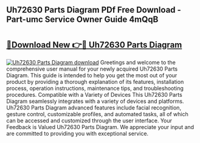 ## Uh72630 Parts Diagram PDf Free Download - Part-umc Service Owner Guide 4mQqB

# <h2><a href="http://dfu606.blite.top/?on=Uh72630+Parts+Diagram">🔗Download New 👉🔴 Uh72630 Parts Diagram</a></h2>

[![Uh72630 Parts Diagram download](https://i.imgur.com/lujVjoI.png)](http://dfu606.blite.top/?on=Uh72630+Parts+Diagram)
Greetings and welcome to the comprehensive user manual for your newly acquired Uh72630 Parts Diagram. This guide is intended to help you get the most out of your product by providing a thorough explanation of its features, installation process, operation instructions, maintenance tips, and troubleshooting procedures. Compatible with a Variety of Devices This Uh72630 Parts Diagram seamlessly integrates with a variety of devices and platforms. Uh72630 Parts Diagram advanced features include facial recognition, gesture control, customizable profiles, and automated tasks, all of which can be accessed and customized through the user interface. Your Feedback is Valued Uh72630 Parts Diagram. We appreciate your input and are committed to providing you with exceptional service.
